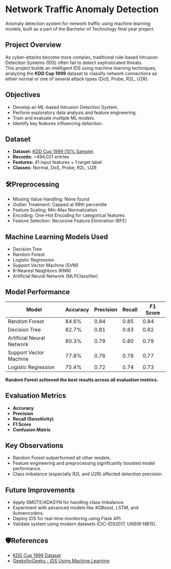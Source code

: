 # Network Traffic Anomaly Detection

Anomaly detection system for network traffic using machine learning models, built as a part of the Bachelor of Technology final year project.

## Project Overview

As cyber-attacks become more complex, traditional rule-based Intrusion Detection Systems (IDS) often fail to detect sophisticated threats.  
This project builds an intelligent IDS using machine learning techniques, analyzing the **KDD Cup 1999** dataset to classify network connections as either normal or one of several attack types (DoS, Probe, R2L, U2R).

## Objectives
- Develop an ML-based Intrusion Detection System.
- Perform exploratory data analysis and feature engineering.
- Train and evaluate multiple ML models.
- Identify key features influencing detection.

## Dataset

- **Dataset:** [KDD Cup 1999 (10% Sample)](http://kdd.ics.uci.edu/databases/kddcup99/kddcup99.html)
- **Records:** ~494,021 entries
- **Features:** 41 input features + 1 target label
- **Classes:** Normal, DoS, Probe, R2L, U2R

## 🛠Preprocessing

- Missing Value Handling: None found
- Outlier Treatment: Capped at 99th percentile
- Feature Scaling: Min-Max Normalization
- Encoding: One-Hot Encoding for categorical features
- Feature Selection: Recursive Feature Elimination (RFE)

## Machine Learning Models Used

- Decision Tree
- Random Forest
- Logistic Regression
- Support Vector Machine (SVM)
- K-Nearest Neighbors (KNN)
- Artificial Neural Network (MLPClassifier)

## Model Performance

| Model                | Accuracy | Precision | Recall | F1 Score |
|----------------------|----------|-----------|--------|----------|
| Random Forest        | 84.6%    | 0.84      | 0.85   | 0.84     |
| Decision Tree        | 82.7%    | 0.81      | 0.83   | 0.82     |
| Artificial Neural Network | 80.3% | 0.79    | 0.80   | 0.79     |
| Support Vector Machine | 77.8%  | 0.76      | 0.78   | 0.77     |
| Logistic Regression  | 75.4%    | 0.72      | 0.74   | 0.73     |

**Random Forest achieved the best results across all evaluation metrics.**

## Evaluation Metrics
- **Accuracy**  
- **Precision**  
- **Recall (Sensitivity)**  
- **F1 Score**  
- **Confusion Matrix**

## Key Observations
- Random Forest outperformed all other models.
- Feature engineering and preprocessing significantly boosted model performance.
- Class imbalance (especially R2L and U2R) affected detection precision.

## Future Improvements
- Apply SMOTE/ADASYN for handling class imbalance.
- Experiment with advanced models like XGBoost, LSTM, and Autoencoders.
- Deploy IDS for real-time monitoring using Flask API.
- Validate system using modern datasets (CIC-IDS2017, UNSW-NB15).

## 🛡References
- [KDD Cup 1999 Dataset](http://kdd.ics.uci.edu/databases/kddcup99/kddcup99.html)
- [GeeksforGeeks - IDS Using Machine Learning](https://www.geeksforgeeks.org/intrusion-detection-system-using-machine-learning-algorithms/)

